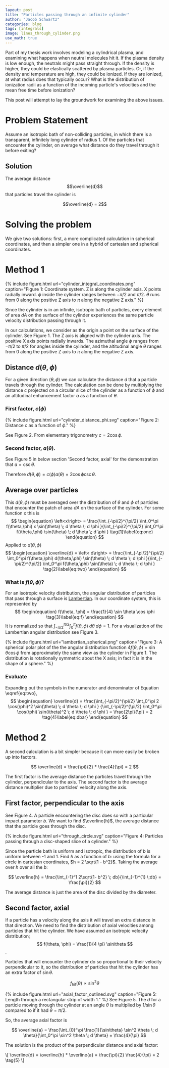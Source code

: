 ```yaml
---
layout: post
title: "Particles passing through an infinite cylinder"
author: "Jacob Schwartz"
categories: blog
tags: [integrals]
image: lines_through_cylinder.png
use_math: true
---
```


Part of my thesis work involves modeling a cylindrical plasma, 
and examining what happens when neutral molecules hit it.
If the plasma density is low enough, the neutrals might pass straight through.
If the density is higher, they could be elastically scattered by plasma particles.
Or, if the density and temperature are high, they could be ionized.
If they are ionized, at what radius does that typically occur?
What is the distribution of ionization radii as a function of the incoming particle's velocities and the mean free time before ionization?

This post will attempt to lay the groundwork for examining the above issues.
# Problem Statement
Assume an isotropic bath of non-colliding particles, in which there is a transparent, infinitely long cylinder of radius 1.
Of the particles that encounter the cylinder, on average what distance do they travel through it before exiting?

## Solution
The average distance $$\overline{d}$$ that particles travel the cylinder is

$$\overline{d} = 2$$

# Solving the problem

We give two solutions: first, a more complicated calculation in spherical coordinates, and then a simpler one in a hybrid of cartesian and spherical coordinates.

# Method 1

{% include figure.html url="cylinder_integral_coordinates.png" 
caption="Figure 1: Coordinate system. Z is along the cylinder axis. X points radially inward. $\phi$ inside the cylinder ranges between $-\pi/2$ and $\pi/2$. $\theta$ runs from 0 along the positive Z axis to $\pi$ along the negative Z axis." %}

Since the cylinder is in an infinite, isotropic bath of particles, every element of area $dA$ on the surface of the cylinder experiences the same particle velocity distribution passing through it.

In our calculations, we consider as the origin a point on the surface of the cylinder. See Figure 1. The Z axis is aligned with the cylinder axis. The positive X axis points radially inwards. The azimuthal angle $\phi$ ranges from $-\pi/2$ to $\pi/2$ for angles inside the cylinder, and the altitudinal angle $\theta$ ranges from 0 along the positive Z axis to $\pi$ along the negative Z axis.
## Distance $d(\theta, \phi)$
For a given direction $(\theta, \phi)$ we can calculate the distance $d$ that a particle travels through the cylinder. The calculation can be done by multiplying the distance $c$ projected on a circular slice of the cylinder as a function of $\phi$ and an altitudinal enhancement factor $a$ as a function of $\theta$.

### First factor, $c(\phi)$
{% include figure.html url="cylinder_distance_phi.svg" 
caption="Figure 2: Distance $c$ as a function of $\phi$." %}

See Figure 2. From elementary trigonometry $c = 2 \cos \phi$.

### Second factor, $a(\theta)$.
See Figure 5 in below section 'Second factor, axial' for the demonstration that $a = \csc \theta$.

Therefore $d(\theta, \phi) = c(\phi) a(\theta) = 2 \cos \phi \csc \theta$.

## Average over particles
This $d(\theta, \phi)$ must be averaged over the distribution of $\theta$ and $\phi$ of particles that encounter the patch of area $dA$ on the surface of the cylinder.
For some function x this is
$$
\begin{equation}
\left<x\right> = \frac{\int_{-\pi/2}^{\pi/2} \int_0^\pi f(\theta,\phi) x \sin(\theta) \; d \theta \; d \phi }{\int_{-\pi/2}^{\pi/2} \int_0^\pi f(\theta,\phi) \sin(\theta) \; d \theta \; d \phi }
\tag{1}\label{eq:one}
\end{equation}
$$
Applied to $d(\theta, \phi)$
$$
\begin{equation}
\overline{d} = \left< d\right> = \frac{\int_{-\pi/2}^{\pi/2} \int_0^\pi f(\theta,\phi) d(\theta,\phi) \sin(\theta) \; d \theta \; d \phi }{\int_{-\pi/2}^{\pi/2} \int_0^\pi f(\theta,\phi) \sin(\theta) \; d \theta \; d \phi }
\tag{2}\label{eq:two}
\end{equation}
$$

### What is $f(\theta, \phi)$?
For an isotropic velocity distribution, the angular distribution of particles that pass through a surface is [Lambertian](https://en.wikipedia.org/wiki/Lambert%27s_cosine_law). In our coordinate system, this is represented by 
$$
\begin{equation}
f(\theta, \phi) = \frac{1}{4} \sin \theta \cos \phi \tag{3}\label{eq:f}
\end{equation}
$$ It is normalized so that $\int_{-\pi/2}^{\pi/2} \int_0^\pi f(\theta,\phi) \; d\theta \; d\phi = 1$. For a visualization of the Lambertian angular distribution see Figure 3.

{% include figure.html url="lambertian_spherical.png" 
caption="Figure 3: A spherical polar plot of the the angular distribution function $4 f(\theta,\phi) = \sin \theta \cos\phi$ from approximately the same view as the cylinder in Figure 1. The distribution is rotationally symmetric about the X axis; in fact it is in the shape of a sphere." %}

### Evaluate 

Expanding out the symbols in the numerator and denominator of Equation \eqref{eq:two},
$$
\begin{equation}
\overline{d} =
\frac{\int_{-\pi/2}^{\pi/2} \int_0^\pi 
2 \cos(\phi)^2 \sin(\theta)
\; d \theta \; d \phi }
{\int_{-\pi/2}^{\pi/2} \int_0^\pi
\cos(\phi) \sin(\theta)^2
\; d \theta \; d \phi }
= \frac{2\pi}{\pi}
= 2
\tag{4}\label{eq:dbar}
\end{equation}
$$

# Method 2

A second calculation is a bit simpler because it can more easily be broken up into factors.

$$ \overline{d} = \frac{\pi}{2} * \frac{4}{\pi} = 2 $$

The first factor is the average distance the particles travel through the cylinder, perpendicular to the axis. The second factor is the average distance multiplier due to particles' velocity along the axis.

## First factor, perpendicular to the axis

See Figure 4. A particle encountering the disc does so with a particular impact parameter $b$. We want to find $\overline{h}$, the average distance that the particle goes through the disc.

{% include figure.html url="through_circle.svg" 
caption="Figure 4: Particles passing through a disc-shaped slice of a cylinder." %}

Since the particle bath is uniform and isotropic, the distribution of $b$ is uniform between -1 and 1. 
Find $h$ as a function of $b$: using the formula for a circle in cartesian coordinates, $h = 2 \sqrt{1 - b^2}$. Taking the average over $h$ over all the $b$:

$$ \overline{h} =  \frac{\int_{-1}^1 2\sqrt{1- b^2} \; db}{\int_{-1}^{1} \;db} = \frac{\pi}{2} $$

The average distance is just the area of the disc divided by the diameter.

## Second factor, axial

If a particle has a velocity along the axis it will travel an extra distance in that direction. We need to find the distribution of axial velocities among particles that hit the cylinder. We have assumed an isotropic velocity distribution; $$ f(\theta, \phi) = \frac{1}{4 \pi} \sin\theta $$.

Particles that will encounter the cylinder do so proportional to their velocity perpendicular to it, so the distribution of particles that hit the cylinder has an extra factor of $\sin\theta$.

$$f_\text{hit}(\theta) \propto \sin^2 \theta$$

{% include figure.html url="axial_factor_outlined.svg" 
caption="Figure 5: Length through a rectangular strip of width 1." %}
See Figure 5.
The $d$ for a particle moving through the cylinder at an angle $\theta$ is multiplied by $1/\sin\theta$ compared to if it had $\theta = \pi/2$.

So, the average axial factor is 

$$ \overline{a} = \frac{\int_{0}^\pi \frac{1}{\sin\theta} \sin^2 \theta \; d \theta}{\int_0^\pi \sin^2 \theta \; d \theta} = \frac{4}{\pi} $$

The solution is the product of the perpendicular distance and axial factor:

\\[ \overline{d} = \overline{h} * \overline{a} = \frac{\pi}{2} \frac{4}{\pi} = 2 \tag{5} \\]
